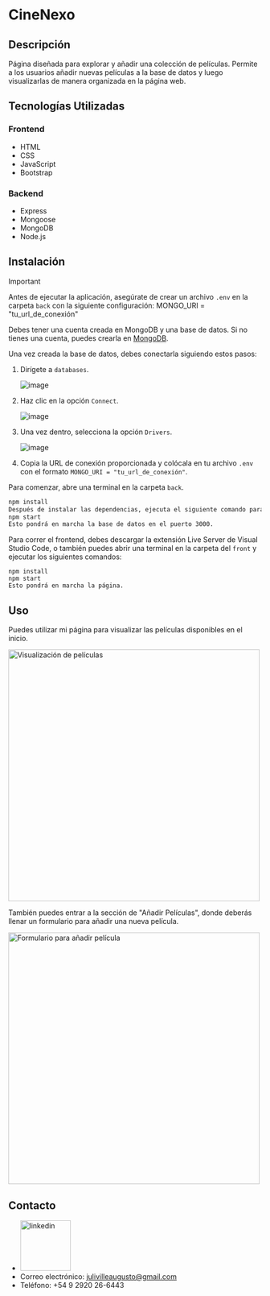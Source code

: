 # CineNexo

## Descripción
Página diseñada para explorar y añadir una colección de películas.
Permite a los usuarios añadir nuevas películas a la base de datos y luego visualizarlas de manera organizada en la página web.

## Tecnologías Utilizadas

### Frontend
- HTML
- CSS
- JavaScript
- Bootstrap

### Backend
- Express
- Mongoose
- MongoDB
- Node.js

## Instalación
>[!important]
>Antes de ejecutar la aplicación, asegúrate de crear un archivo `.env` en la carpeta `back` con la siguiente configuración:
>MONGO_URI = "tu_url_de_conexión"

Debes tener una cuenta creada en MongoDB y una base de datos. Si no tienes una cuenta, puedes crearla en [MongoDB](https://www.mongodb.com/).

Una vez creada la base de datos, debes conectarla siguiendo estos pasos:

1. Dirígete a `databases`.
   
   ![image](https://github.com/pi-rym/PM2-1JulianV/assets/140673778/cdf6005c-aa36-4924-a028-f9af5434c70f)

2. Haz clic en la opción `Connect`.
   
   ![image](https://github.com/pi-rym/PM2-1JulianV/assets/140673778/989fbbcd-2167-40b7-8d27-6698d22d9ce2)

3. Una vez dentro, selecciona la opción `Drivers`.
   
   ![image](https://github.com/pi-rym/PM2-1JulianV/assets/140673778/0eda5450-caee-4c7f-920b-277596b0ee03)

4. Copia la URL de conexión proporcionada y colócala en tu archivo `.env` con el formato `MONGO_URI = "tu_url_de_conexión"`.

Para comenzar, abre una terminal en la carpeta `back`.

```bash
npm install
Después de instalar las dependencias, ejecuta el siguiente comando para iniciar la aplicación:
npm start
Esto pondrá en marcha la base de datos en el puerto 3000.   
```

Para correr el frontend, debes descargar la extensión Live Server de Visual Studio Code, o también puedes abrir una terminal en la carpeta del `front` y ejecutar los siguientes comandos:
```
npm install
npm start
Esto pondrá en marcha la página.
```
## Uso

Puedes utilizar mi página para visualizar las películas disponibles en el inicio.

<img src="https://github.com/pi-rym/PM2-1JulianV/assets/140673778/ef1cf752-d19b-4df9-ada9-038ef50e2696" alt="Visualización de películas" width="500">

También puedes entrar a la sección de "Añadir Películas", donde deberás llenar un formulario para añadir una nueva película.

<img src="https://github.com/pi-rym/PM2-1JulianV/assets/140673778/ac58a530-00fd-4f9b-98a7-cb7a7b64a98c" alt="Formulario para añadir película" width="500">

## Contacto

- <a href="https://www.linkedin.com/in/julian-villegas-fullstack/"><img src="https://freelogopng.com/images/all_img/1656958733linkedin-logo-png.png" alt="linkedin" width="100"/></a>
- Correo electrónico: julivilleaugusto@gmail.com  
- Teléfono: +54 9 2920 26-6443
